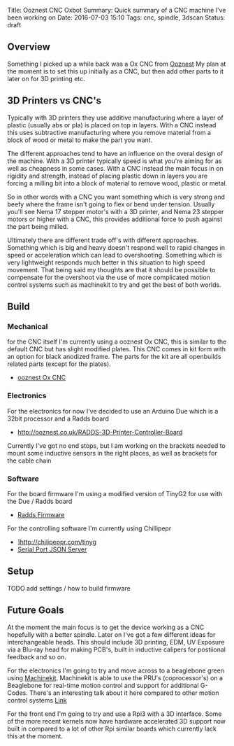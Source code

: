 Title: Ooznest CNC Oxbot
Summary: Quick summary of a CNC machine I've been working on
Date: 2016-07-03 15:10
Tags: cnc, spindle, 3dscan
Status: draft

## Overview

Something I picked up a while back was a Ox CNC from [Ooznest](http://ooznest.co.uk/)
My plan at the moment is to set this up initially as a CNC, but then add other parts to it later on for 3D printing etc.

## 3D Printers vs CNC's

Typically with 3D printers they use additive manufacturing where a layer of plastic (usually abs or pla) is placed on top in layers.
With a CNC instead this uses subtractive manufacturing where you remove material from a block of wood or metal to make the part you want.

The different approaches tend to have an influence on the overal design of the machine.
With a 3D printer typically speed is what you're aiming for as well as cheapness in some cases.
With a CNC instead the main focus in on rigidity and strength, instead of placing plastic down in layers you are forcing a milling bit
into a block of material to remove wood, plastic or metal.

So in other words with a CNC you want something which is very strong and beefy where the frame isn't going to flex or bend under tension.
Usually you'll see Nema 17 stepper motor's with a 3D printer, and Nema 23 stepper motors or higher with a CNC, this provides additional force
to push against the part being milled.

Ultimately there are different trade off's with different approaches.
Something which is big and heavy doesn't respond well to rapid changes in speed or acceleration which can lead to overshooting.
Something which is very lightweight responds much better in this situation to high speed movement.
That being said my thoughts are that it should be possible to compensate for the overshoot via the use of more complicated
motion control systems such as machinekit to try and get the best of both worlds.


## Build

### Mechanical

for the CNC itself I'm currently using a ooznest Ox CNC, this is similar to the default CNC but has slight modified plates.
This CNC comes in kit form with an option for black anodized frame. The parts for the kit are all openbuilds related parts (except for the plates).

  * [ooznest Ox CNC](http://ooznest.co.uk/3D-Printer-CNC-Kits-Bundles/OX-CNC-Machine)

### Electronics

For the electronics for now I've decided to use an Arduino Due which is a 32bit processor and a Radds board

  * http://ooznest.co.uk/RADDS-3D-Printer-Controller-Board

Currently I've got no end stops, but I am working on the brackets needed to mount some inductive sensors in the right places, as well as brackets for the cable chain

### Software

For the board firmware I'm using a modified version of TinyG2 for use with the Due / Radds board

  * [Radds Firmware](https://github.com/grbd/GBD.OxBot.FirmwareG2)

For the controlling software I'm currently using Chillipepr

  * ]http://chilipeppr.com/tinyg
  * [Serial Port JSON Server](http://chilipeppr.com/tinyg#com-chilipeppr-widget-serialport-download)

## Setup

TODO add settings / how to build firmware


## Future Goals

At the moment the main focus is to get the device working as a CNC hopefully with a better spindle.
Later on I've got a few different ideas for interchangeable heads.
This should include 3D printing, EDM, UV Exposure via a Blu-ray head for making PCB's, built in inductive calipers for postiional feedback and so on.

For the electronics I'm going to try and move across to a beaglebone green using [Machinekit](http://www.machinekit.io/).
Machinekit is able to use the PRU's (coprocessor's) on a Beaglebone for real-time motion control and support for additional G-Codes.
There's an interesting talk about it here compared to other motion control systems [Link](https://www.youtube.com/watch?v=LdJ8xjCJIGo)

For the front end I'm going to try and use a Rpi3 with a 3D interface.
Some of the more recent kernels now have hardware accelerated 3D support now built in
compared to a lot of other Rpi similar boards which currently lack this at the moment.

